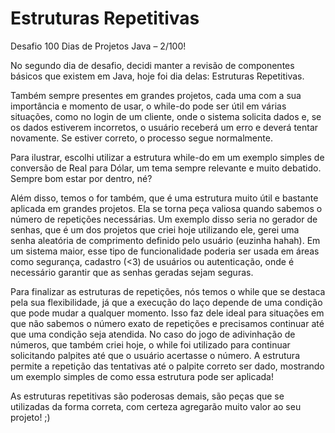 # Estruturas Repetitivas

Desafio 100 Dias de Projetos Java – 2/100!



No segundo dia de desafio, decidi manter a revisão de componentes básicos que existem em Java, hoje foi dia delas: Estruturas Repetitivas.



Também sempre presentes em grandes projetos, cada uma com a sua importância e momento de usar, o while-do pode ser útil em várias situações, como no login de um cliente, onde o sistema solicita dados e, se os dados estiverem incorretos, o usuário receberá um erro e deverá tentar novamente. Se estiver correto, o processo segue normalmente.



Para ilustrar, escolhi utilizar a estrutura while-do em um exemplo simples de conversão de Real para Dólar, um tema sempre relevante e muito debatido. Sempre bom estar por dentro, né?



Além disso, temos o for também, que é uma estrutura muito útil e bastante aplicada em grandes projetos. Ela se torna peça valiosa quando sabemos o número de repetições necessárias. Um exemplo disso seria no gerador de senhas, que é um dos projetos que criei hoje utilizando ele, gerei uma senha aleatória de comprimento definido pelo usuário (euzinha hahah). Em um sistema maior, esse tipo de funcionalidade poderia ser usada em áreas como segurança, cadastro (<3) de usuários ou autenticação, onde é necessário garantir que as senhas geradas sejam seguras.



Para finalizar as estruturas de repetições, nós temos o while que se destaca pela sua flexibilidade, já que a execução do laço depende de uma condição que pode mudar a qualquer momento. Isso faz dele ideal para situações em que não sabemos o número exato de repetições e precisamos continuar até que uma condição seja atendida. No caso do jogo de adivinhação de números, que também criei hoje, o while foi utilizado para continuar solicitando palpites até que o usuário acertasse o número. A estrutura permite a repetição das tentativas até o palpite correto ser dado, mostrando um exemplo simples de como essa estrutura pode ser aplicada! 



As estruturas repetitivas são poderosas demais, são peças que se utilizadas da forma correta, com certeza agregarão muito valor ao seu projeto! ;)



